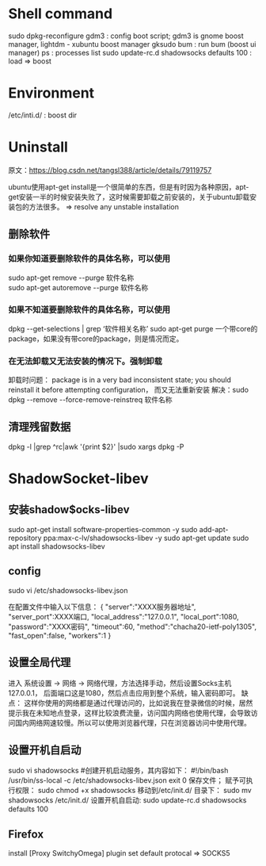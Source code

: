 # Shell command
sudo dpkg-reconfigure gdm3  : config boot script; gdm3 is gnome boost manager, lightdm - xubuntu boost manager
gksudo bum : run bum (boost ui manager)
ps  : processes list
sudo update-rc.d shadowsocks defaults 100 : load => boost

# Environment
/etc/inti.d/  : boost dir

# Uninstall 
原文：https://blog.csdn.net/tangsl388/article/details/79119757 

ubuntu使用apt-get install是一个很简单的东西，但是有时因为各种原因，apt-get安装一半的时候安装失败了，这时候需要卸载之前安装的，关于ubuntu卸载安装包的方法很多。
=> resolve any unstable installation

## 删除软件
### 如果你知道要删除软件的具体名称，可以使用               
sudo apt-get remove --purge 软件名称  
sudo apt-get autoremove --purge 软件名称 

### 如果不知道要删除软件的具体名称，可以使用
dpkg --get-selections | grep ‘软件相关名称’
sudo apt-get purge 一个带core的package，如果没有带core的package，则是情况而定。

### 在无法卸载又无法安装的情况下。强制卸载
卸载时问题： package is in a very bad inconsistent state; you should  reinstall it before attempting configuration， 而又无法重新安装
解决：sudo dpkg --remove --force-remove-reinstreq  软件名称

## 清理残留数据
dpkg -l |grep ^rc|awk '{print $2}' |sudo xargs dpkg -P 


# ShadowSocket-libev
## 安装shadow$ocks-libev

sudo apt-get install software-properties-common -y
sudo add-apt-repository ppa:max-c-lv/shadowsocks-libev -y
sudo apt-get update
sudo apt install shadowsocks-libev 

## config
sudo vi /etc/shadowsocks-libev.json

在配置文件中输入以下信息：
{
"server":"XXXX服务器地址",
"server_port":XXXX端口,
"local_address":"127.0.0.1",
"local_port":1080,
"password":"XXXX密码",
"timeout":60,
"method":"chacha20-ietf-poly1305",
"fast_open":false,
"workers":1
}

## 设置全局代理

进入 系统设置 -> 网络 -> 网络代理，方法选择手动，然后设置Socks主机127.0.0.1， 后面端口这是1080，然后点击应用到整个系统，输入密码即可。
缺点： 这样你使用的网络都是通过代理访问的，比如说我在登录微信的时候，居然提示我在未知地点登录，这样比较浪费流量，访问国内网络也使用代理，会导致访问国内网络网速较慢。所以可以使用浏览器代理，只在浏览器访问中使用代理。

## 设置开机自启动

sudo vi shadowsocks #创建开机启动服务，其内容如下：
#!/bin/bash
/usr/bin/ss-local -c /etc/shadowsocks-libev.json
exit 0
保存文件；
赋予可执行权限：
sudo chmod +x shadowsocks
移动到/etc/init.d/ 目录下：
sudo mv shadowsocks /etc/init.d/
设置开机自启动:
sudo update-rc.d shadowsocks defaults 100


## Firefox
install [Proxy SwitchyOmega] plugin
set default protocal => SOCKS5

